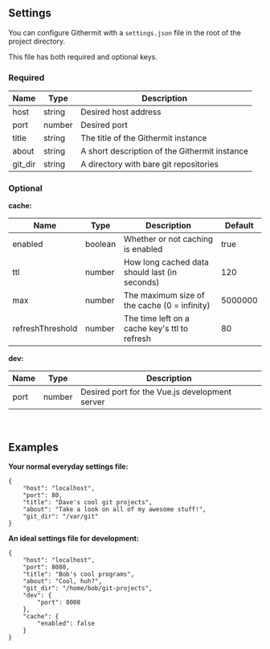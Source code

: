 ## Settings
You can configure Githermit with a `settings.json` file in the root of the project directory.

This file has both required and optional keys.

### Required
| Name    | Type   | Description                                   |
|---------|--------|-----------------------------------------------|
| host    | string | Desired host address                          |
| port    | number | Desired port                                  |
| title   | string | The title of the Githermit instance           |
| about   | string | A short description of the Githermit instance |
| git_dir | string | A directory with bare git repositories        |

### Optional

**cache:**<br>

| Name             | Type    | Description                                    | Default |
|------------------|---------|------------------------------------------------|---------|
| enabled          | boolean | Whether or not caching is enabled              | true    |
| ttl              | number  | How long cached data should last (in seconds)  | 120     |
| max              | number  | The maximum size of the cache (0 = infinity)   | 5000000 |
| refreshThreshold | number  | The time left on a cache key's ttl to refresh  | 80      |

**dev:**<br>

| Name | Type   | Description                                    |
|------|--------|------------------------------------------------|
| port | number | Desired port for the Vue.js development server |

<br>

## Examples
**Your normal everyday settings file:**
```
{
	"host": "localhost",
	"port": 80,
	"title": "Dave's cool git projects",
	"about": "Take a look on all of my awesome stuff!",
	"git_dir": "/var/git"
}
```

**An ideal settings file for development:**
```
{
	"host": "localhost",
	"port": 8080,
	"title": "Bob's cool programs",
	"about": "Cool, huh?",
	"git_dir": "/home/bob/git-projects",
	"dev": {
		"port": 8008
	},
	"cache": {
		"enabled": false
	}
}
```

